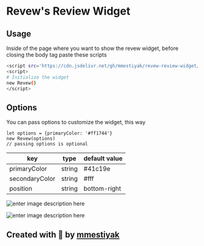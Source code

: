 
# **Revew's** Review Widget

  

## Usage

Inside of the page where you want to show the revew widget, before closing the body tag   paste these scripts

```sh
<script src='https://cdn.jsdelivr.net/gh/mmestiyak/revew-review-widget/dist/index.js'></script
<script>
# Initialize the widget
new Revew()
</script>
```

## Options
You can pass options to customize the widget,  this way

    let options = {primaryColor: '#ff1744'}
    new Revew(options)
    // passing options is optional
   

|key  | type | default value |  
|--|--|--|
|  primaryColor | string |  #41c19e
|  secondaryColor | string |  #fff
|  position | string |  bottom-right

![enter image description here](https://i.ibb.co/hRJvz5P/image.png)

![enter image description here](https://i.ibb.co/dJkhKMw/image.png)



## **Created with 💙 by [mmestiyak](https://github.com/mmestiyak)**

